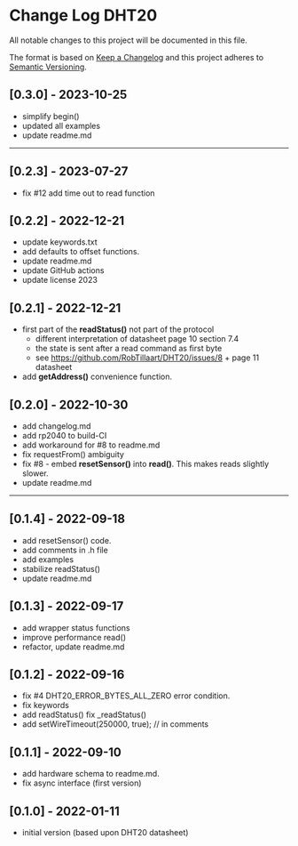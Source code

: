 # Change Log DHT20

All notable changes to this project will be documented in this file.

The format is based on [Keep a Changelog](http://keepachangelog.com/)
and this project adheres to [Semantic Versioning](http://semver.org/).


## [0.3.0] - 2023-10-25
- simplify begin()
- updated all examples
- update readme.md

----

## [0.2.3] - 2023-07-27
- fix #12 add time out to read function

## [0.2.2] - 2022-12-21
- update keywords.txt
- add defaults to offset functions.
- update readme.md
- update GitHub actions
- update license 2023

## [0.2.1] - 2022-12-21
- first part of the **readStatus()** not part of the protocol 
  - different interpretation of datasheet page 10 section 7.4
  - the state is sent after a read command as first byte
  - see https://github.com/RobTillaart/DHT20/issues/8 + page 11 datasheet
- add **getAddress()** convenience function.

## [0.2.0] - 2022-10-30
- add changelog.md
- add rp2040 to build-CI
- add workaround for #8 to readme.md
- fix requestFrom() ambiguity
- fix #8 - embed **resetSensor()** into **read()**.
  This makes reads slightly slower.
- update readme.md

----

## [0.1.4] - 2022-09-18
- add resetSensor() code.
- add comments in .h file
- add examples
- stabilize readStatus()
- update readme.md

## [0.1.3] - 2022-09-17
- add wrapper status functions
- improve performance read()
- refactor, update readme.md

## [0.1.2] - 2022-09-16
- fix #4 DHT20_ERROR_BYTES_ALL_ZERO error condition.
- fix keywords
- add readStatus()  fix _readStatus()
- add setWireTimeout(250000, true);  //  in comments

## [0.1.1] - 2022-09-10
- add hardware schema to readme.md.
- fix async interface (first version)

## [0.1.0] - 2022-01-11
- initial version (based upon DHT20 datasheet)

